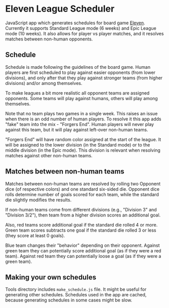 # Eleven League Scheduler

JavaScript app which generates schedules for board game
[Eleven](https://boardgamegeek.com/boardgame/329716/eleven-football-manager-board-game).
Currently it supports Standard League mode (6 weeks) and Epic League mode
(10 weeks). It also allows for player vs player matches, and it resolves
matches between non-human opponents.

## Schedule

Schedule is made following the guidelines of the board game. Human players
are first scheduled to play against easier opponents (from lower divisions),
and only after that they play against stronger teams (from higher divisions)
and/or among themselves.

To make leagues a bit more realistic all opponent teams are assigned
opponents. Some teams will play against humans, others will play among
themselves.

Note that no team plays two games in a single week. This raises an issue
when there is an odd number of human players. To resolve it this app adds
"fake" team into the mix - "Forgers End". Human players will never play
against this team, but it will play against left-over non-human teams.

"Forgers End" will have random color assigned at the start of the league. It
will be assigned to the lower division (in the Standard mode) or to the
middle division (in the Epic mode). This division is relevant when resolving
matches against other non-human teams.

## Matches between non-human teams

Matches between non-human teams are resolved by rolling two Opponent dice
(of respective colors) and one standard six-sided die. Opponent dice rolls
determine number of goals scored for each team, while the standard die
slightly modifies the results.

If non-human teams come from different divisions (e.g., "Division 3" and
"Division 3/2"), then team from a higher division scores an additional
goal.

Also, red teams score additional goal if the standard die rolled 4 or more.
Green team scores subtracts one goal if the standard die rolled 3 or less
(they score at least 0 goals).

Blue team changes their "behavior" depending on their opponent. Against
green team they can potentially score additional goal (as if they were a red
team). Against red team they can potentially loose a goal (as if they were a
green team).

## Making your own schedules

Tools directory includes `make_schedule.js` file. It might be useful for
generating other schedules. Schedules used in the app are cached, because
generating schedules in some cases might be slow.
